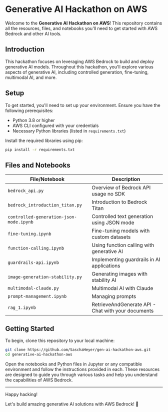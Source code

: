 
# Generative AI Hackathon on AWS

Welcome to the **Generative AI Hackathon on AWS**! This repository contains all the resources, files, and notebooks you'll need to get started with AWS Bedrock and other AI tools.


## Introduction

This hackathon focuses on leveraging AWS Bedrock to build and deploy generative AI models. Throughout this hackathon, you'll explore various aspects of generative AI, including controlled generation, fine-tuning, multimodal AI, and more.

## Setup

To get started, you'll need to set up your environment. Ensure you have the following prerequisites:

- Python 3.8 or higher
- AWS CLI configured with your credentials
- Necessary Python libraries (listed in `requirements.txt`)

Install the required libraries using pip:

```bash
pip install -r requirements.txt
```

## Files and Notebooks

| File/Notebook                        | Description                                         |
|--------------------------------------|-----------------------------------------------------|
| `bedrock_api.py`                     | Overview of Bedrock API usage no SDK                       |
| `bedrock_introduction_titan.py`      | Introduction to Bedrock Titan                       |
| `controlled-generation-json-mode.ipynb` | Controlled text generation using JSON mode          |
| `fine-tuning.ipynb`                  | Fine-tuning models with custom datasets             |
| `function-calling.ipynb`             | Using function calling with generative AI           |
| `guardrails-api.ipynb`               | Implementing guardrails in AI applications          |
| `image-generation-stability.py`      | Generating images with stability AI                 |
| `multimodal-claude.py`               | Multimodal AI with Claude                           |
| `prompt-management.ipynb`            | Managing prompts                  |
| `rag_1.ipynb`                        | RetrieveAndGenerate API - Chat with your documents              |

## Getting Started

To begin, clone this repository to your local machine:

```bash
git clone https://github.com/SaschaHeyer/gen-ai-hackathon-aws.git
cd generative-ai-hackathon-aws
```

Open the notebooks and Python files in Jupyter or any compatible environment and follow the instructions provided in each. These resources are designed to guide you through various tasks and help you understand the capabilities of AWS Bedrock.

---

Happy hacking!

Let's build amazing generative AI solutions with AWS Bedrock! 🚀
